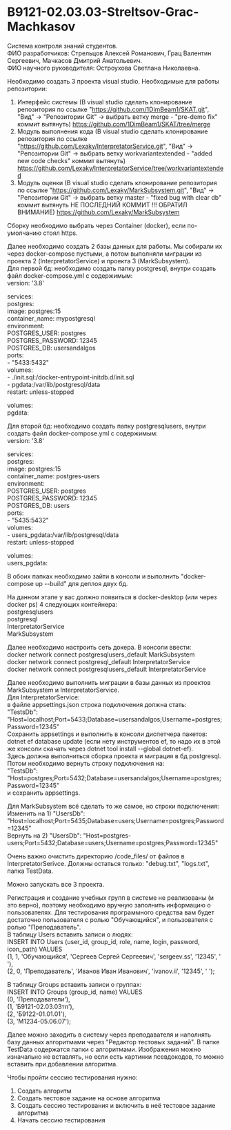 # B9121-02.03.03-Streltsov-Grac-Machkasov
Система контроля знаний студентов.  
ФИО разработчиков: Стрельцов Алексей Романович, Грац Валентин Сергеевич, Мачкасов Дмитрий Анатольевич.  
ФИО научного руководителя: Остроухова Светлана Николаевна.  

Необходимо создать 3 проекта visual studio. Необходимые для работы репозитории:  
1) Интерфейс системы (В visual studio сделать клонирование репозитория по ссылке "https://github.com/1DimBeam1/SKAT.git", "Вид" -> "Репозитории Git" -> выбрать ветку merge - "pre-demo fix" коммит вытянуть) https://github.com/1DimBeam1/SKAT/tree/merge  
2) Модуль выполнения кода (В visual studio сделать клонирование репозитория по ссылке "https://github.com/Lexaky/InterpretatorService.git", "Вид" -> "Репозитории Git" -> выбрать ветку workvariantextended - "added new code checks" коммит вытянуть) https://github.com/Lexaky/InterpretatorService/tree/workvariantextended  
3) Модуль оценки (В visual studio сделать клонирование репозитория по ссылке "https://github.com/Lexaky/MarkSubsystem.git", "Вид" -> "Репозитории Git" -> выбрать ветку master - "fixed bug with clear db" коммит вытянуть НЕ ПОСЛЕДНИЙ КОММИТ !!! ОБРАТИЛ ВНИМАНИЕ) https://github.com/Lexaky/MarkSubsystem  

Сборку необходимо выбрать через Container (docker), если по-умолчанию стоял https.  

Далее необходимо создать 2 базы данных для работы. Мы собирали их через docker-compose пустыми, а потом выполняли миграции из проекта 2 (InterpretatorService) и проекта 3 (MarkSubsystem).  
Для первой бд: необходимо создать папку postgresql, внутри создать файл docker-compose.yml с содержимым:  
version: '3.8'  

services:  
  postgres:  
    image: postgres:15  
    container_name: mypostgresql  
    environment:  
      POSTGRES_USER: postgres  
      POSTGRES_PASSWORD: 12345  
      POSTGRES_DB: usersandalgos  
    ports:  
      - "5433:5432"  
    volumes:  
      - ./init.sql:/docker-entrypoint-initdb.d/init.sql  
      - pgdata:/var/lib/postgresql/data  
    restart: unless-stopped  

volumes:  
  pgdata:  


Для второй бд: необходимо создать папку postgresqlusers, внутри создать файл docker-compose.yml с содержимым:  
version: '3.8'  
  
services:  
  postgres:  
    image: postgres:15  
    container_name: postgres-users  
    environment:  
      POSTGRES_USER: postgres  
      POSTGRES_PASSWORD: 12345  
      POSTGRES_DB: users  
    ports:  
      - "5435:5432"  
    volumes:  
      - users_pgdata:/var/lib/postgresql/data  
    restart: unless-stopped  

volumes:  
  users_pgdata:  

В обоих папках необходимо зайти в консоли и выполнить "docker-compose up --build" для деплоя двух бд.  

На данном этапе у вас должно появиться в docker-desktop (или через docker ps) 4 следующих контейнера:  
postgresqlusers  
postgresql  
InterpretatorService  
MarkSubsystem  

Далее необходимо настроить сеть докера. В консоли ввести:  
docker network connect postgresqlusers_default MarkSubsystem  
docker network connect postgresql_default InterpretatorService  
docker network connect postgresqlusers_default InterpretatorService  

Далее необходимо выполнить миграции в базы данных из проектов MarkSubsystem и InterpretatorService.  
Для InterpretatorService:  
в файле appsettings.json строка подключения должна стать:  
"TestsDb": "Host=localhost;Port=5433;Database=usersandalgos;Username=postgres;Password=12345"  
Сохранить appsettings и выполнить в консоли диспетчера пакетов: dotnet ef database update (если нету инструментов ef, то надо их в этой же консоли скачать через dotnet tool install --global dotnet-ef).  
Здесь должна выполниться сборка проекта и миграция в бд postgresql.  
Потом необходимо вернуть строку подключения на:  
"TestsDb": "Host=postgres;Port=5432;Database=usersandalgos;Username=postgres;Password=12345"  
и сохранить appsettings.  

Для MarkSubsystem всё сделать то же самое, но строки подключения:  
Изменить на 1) "UsersDb": "Host=localhost;Port=5435;Database=users;Username=postgres;Password=12345"  
Вернуть на 2) "UsersDb": "Host=postgres-users;Port=5432;Database=users;Username=postgres;Password=12345"  

Очень важно очистить директорию /code_files/ от файлов в InterpretatorSerivce. Должны остаться только: "debug.txt", "logs.txt", папка TestData.  

Можно запускать все 3 проекта.  

Регистрация и создание учебных групп в системе не реализованы (и это верно), поэтому необходимо вручную заполнить информацию о пользователях. Для тестирования программного средства вам будет достаточно   пользователя с ролью "Обучающийся", и пользователя с ролью "Преподаватель".  
В таблицу Users вставить записи о людях:  
INSERT INTO Users (user_id, group_id, role, name, login, password, icon_path) VALUES  
(1, 1, 'Обучающийся', 'Сергеев Сергей Сергеевич', 'sergeev.ss', '12345', ' '),  
(2, 0, 'Преподаватель', 'Иванов Иван Иванович', 'ivanov.ii', '12345', ' ');  

В таблицу Groups вставить записи о группах:  
INSERT INTO Groups (group_id, name) VALUES  
(0, 'Преподаватели'),  
(1, 'Б9121-02.03.03тп'),  
(2, 'Б9122-01.01.01'),  
(3, 'М1234-05.06.07');  

Далее можно заходить в систему через преподавателя и наполнять базу данных алгоритмами через "Редактор тестовых заданий". В папке TestData содержатся папки с алгоритмами. Изображения можно изначально не вставлять, но если есть картинки псевдокодов, то можно вставить при добавлении алгоритма.  

Чтобы пройти сессию тестирования нужно:  
1) Создать алгоритм  
2) Создать тестовое задание на основе алгоритма  
3) Создать сессию тестирования и включить в неё тестовое задание алгоритма  
4) Начать сессию тестирования  
  
